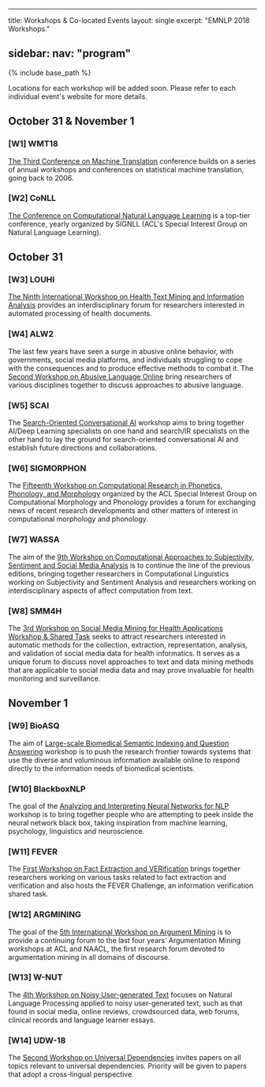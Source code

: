 <!-- 
NOTICE: 
Content below still from 2018. 
Once updated, comment in the permalink to make the page being created.
Comment in the page in navigation.xml to make it appear in the menu.
-->

---
title: Workshops &amp; Co-located Events
layout: single
excerpt: "EMNLP 2018 Workshops."

<!-- COMMENTED OUT, SO THE PAGE IS NOT CREATED --
permalink: /program/workshops/
-->

sidebar:
    nav: "program"
---
{% include base_path %}

Locations for each workshop will be added soon. Please refer to each individual event's website for more details.

## October 31 &amp; November 1

### \[W1\] WMT18
[The Third Conference on Machine Translation](http://www.statmt.org/wmt18/) conference builds on a series of annual workshops and conferences on statistical machine translation, going back to 2006.

### \[W2\] CoNLL 
[The Conference on Computational Natural Language Learning](http://www.conll.org) is a top-tier conference, yearly organized by SIGNLL (ACL's Special Interest Group on Natural Language Learning).  

## October 31

### \[W3\] LOUHI
[The Ninth International Workshop on Health Text Mining and Information Analysis](https://louhi2018.fbk.eu) provides an interdisciplinary forum for researchers interested in automated processing of health documents.

### \[W4\] ALW2
The last few years have seen a surge in abusive online behavior, with governments, social media platforms, and individuals struggling to cope with the consequences and to produce effective methods to combat it. The [Second Workshop on Abusive Language Online](https://sites.google.com/view/alw2018) bring researchers of various disciplines together to discuss approaches to abusive language. 

### \[W5\] SCAI
The [Search-Oriented Conversational AI](http://scai.info) workshop aims to bring together AI/Deep Learning specialists on one hand and search/IR specialists on the other hand to lay the ground for search-oriented conversational AI and establish future directions and collaborations.

### \[W6\] SIGMORPHON 
The [Fifteenth Workshop on Computational Research in Phonetics, Phonology, and Morphology](https://sigmorphon.github.io) organized by the ACL Special Interest Group on Computational Morphology and Phonology provides a forum for exchanging news of recent research developments and other matters of interest in computational morphology and phonology.

### \[W7\] WASSA
The aim of the [9th Workshop on Computational Approaches to Subjectivity, Sentiment and Social Media Analysis](https://wt-public.emm4u.eu/wassa2018/) is to continue the line of the previous editions, bringing together researchers in Computational Linguistics working on Subjectivity and Sentiment Analysis and researchers working on interdisciplinary aspects of affect computation from text.

### \[W8\] SMM4H
The [3rd Workshop on Social Media Mining for Health Applications Workshop & Shared Task](https://healthlanguageprocessing.org/smm4h/) seeks to attract researchers interested in automatic methods for the collection, extraction, representation, analysis, and validation of social media data for health informatics. It serves as a unique forum to discuss novel approaches to text and data mining methods that are applicable to social media data and may prove invaluable for health monitoring and surveillance.

## November 1

### \[W9\] BioASQ
The aim of [Large-scale Biomedical Semantic Indexing and Question Answering](http://bioasq.org/workshop) workshop is to push the research frontier towards systems that use the diverse and voluminous information available online to respond directly to the information needs of biomedical scientists.

### \[W10\] BlackboxNLP
The goal of the [Analyzing and Interpreting Neural Networks for NLP](https://blackboxnlp.github.io) workshop is to bring together people who are attempting to peek inside the neural network black box, taking inspiration from machine learning, psychology, linguistics and neuroscience. 

### \[W11\] FEVER
The [First Workshop on Fact Extraction and VERification](http://fever.ai) brings together researchers working on various tasks related to fact extraction and verification and also hosts the FEVER Challenge, an information verification shared task.

### \[W12\] ARGMINING
The goal of the [5th International Workshop on Argument Mining](https://www.research.ibm.com/haifa/Workshops/argmining17/) is to provide a continuing forum to the last four years’ Argumentation Mining workshops at ACL and NAACL, the first research forum devoted to argumentation mining in all domains of discourse.

### \[W13\] W-NUT
The [4th Workshop on Noisy User-generated Text](https://noisy-text.github.io/2018/index.html) focuses on Natural Language Processing applied to noisy user-generated text, such as that found in social media, online reviews, crowdsourced data, web forums, clinical records and language learner essays. 

### \[W14\] UDW-18
The [Second Workshop on Universal Dependencies](http://universaldependencies.org/udw18/) invites papers on all topics relevant to universal dependencies. Priority will be given to papers that adopt a cross-lingual perspective.


